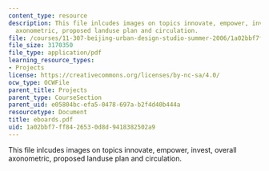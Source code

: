 ```yaml
---
content_type: resource
description: This file inlcudes images on topics innovate, empower, invest, overall
  axonometric, proposed landuse plan and circulation.
file: /courses/11-307-beijing-urban-design-studio-summer-2006/1a02bbf7ff8426530d8d9418382502a9_eboards.pdf
file_size: 3170350
file_type: application/pdf
learning_resource_types:
- Projects
license: https://creativecommons.org/licenses/by-nc-sa/4.0/
ocw_type: OCWFile
parent_title: Projects
parent_type: CourseSection
parent_uid: e05804bc-efa5-0478-697a-b2f4d40b444a
resourcetype: Document
title: eboards.pdf
uid: 1a02bbf7-ff84-2653-0d8d-9418382502a9
---
```

This file inlcudes images on topics innovate, empower, invest, overall axonometric, proposed landuse plan and circulation.